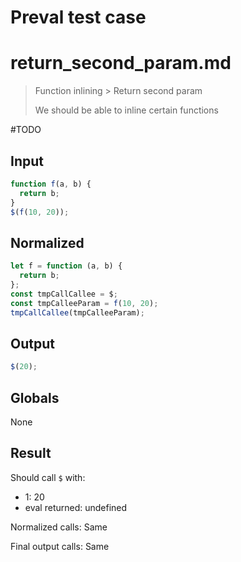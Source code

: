 # Preval test case

# return_second_param.md

> Function inlining > Return second param
>
> We should be able to inline certain functions

#TODO

## Input

`````js filename=intro
function f(a, b) {
  return b;
}
$(f(10, 20));
`````

## Normalized

`````js filename=intro
let f = function (a, b) {
  return b;
};
const tmpCallCallee = $;
const tmpCalleeParam = f(10, 20);
tmpCallCallee(tmpCalleeParam);
`````

## Output

`````js filename=intro
$(20);
`````

## Globals

None

## Result

Should call `$` with:
 - 1: 20
 - eval returned: undefined

Normalized calls: Same

Final output calls: Same
